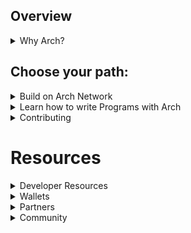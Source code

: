 ## Overview
<details><summary>Why Arch?</summary>

- Arch is an execution platform that unlocks programmability with full Turing-complete functionality without compromising the liquidity and security of the Bitcoin base layer thanks to its trust-minimized and decentralized architecture. 

- Unlike L2s and meta-protocols where users must bridge or wrap their assets and then send the assets to a smart contract, Arch allows users to send their assets directly through the program (Arch smart contracts) invocation without bridging or wrapping first.

- The Arch Network maintains real-time state, allowing for Bitcoin transaction chains to be built up within the Bitcoin mempool. Because these unconfirmed Bitcoin transactions are controlled by the Arch Network distributed keys, the network can be confident that double spends of state transitions will not occur, and all state transitions will all eventually be incorporated into the Bitcoin blockchain, which provides finality for those who need ultimate security, like waiting to transfer physical or non-Bitcoin assets.

</details>

## Choose your path:
<details><summary>Build on Arch Network</summary>

- \[Setup] [I want to get started hacking on Arch Network](https://docs.arch.network/book)

- \[About] [I want to have an overview of Arch Network](https://docs.arch.network)

- \[Bitcoin] [I want to understand more about Bitcoin](https://bitcoin.org)

- \[Whitepaper] [I want to read the Arch Whitepaper](https://docs.arch.network/whitepaper.pdf)

</details>

<details><summary>Learn how to write Programs with Arch</summary>

- \[Quickstart] [I want to write a simple Arch program](https://docs.arch.network/book/guides/how-to-write-arch-program.html)

- \[Program basics] [I want to understand what an Arch program looks like](https://docs.arch.network/book/program/program.html)

</details>

<details><summary>Contributing</summary>

- [I want to join the Arch points program (incentivized Testnet)](https://bit.ly/Arch_Builder_Form)
  
- [I want to contribute to your documentation efforts](https://github.com/Arch-Network/book/blob/main/CONTRIBUTING.md)

- [I want to see what other hackers are building on Arch Network](https://arch.network/ecosystem)

</details>

# Resources
<details><summary>Developer Resources</summary>

- [Official Documentation](https://docs.arch.network)
- [The Arch Book](https://docs.arch.network/book)
- [Arch-cli](https://github.com/arch-network/arch-cli)
- **Clients:**
  - [Arch Typescript SDK](https://github.com/hoffmabc/arch-typescript-sdk)
</details>

<details><summary>Wallets</summary>

The following wallets currently support Bitcoin Testnet4.

- [Xverse](https://www.xverse.app/)
- [Unisat](https://unisat.io/)
- [Leather](https://leather.io/)
- [OKX](https://okx.com)

</details>

<details><summary>Partners</summary>

- [Saturn](https://saturnbtc.io)
- [Bima](https://bima.money/)
- [Hermetica](https://www.hermetica.fi/)
- [Hamilton](https://www.hamiltonrwa.com/)
- [funkybit](https://funkybit.fun/)
- [Bound](https://www.bound.money/)
- [Asigna](https://www.asigna.io/)
- [Leather](https://leather.io/)
- [Pell Network](https://pell.network/)
- [Maestro](https://www.gomaestro.org/)
- [Ordbit](https://app.ordbit.io/)
- [Xverse](https://www.xverse.app/)

More coming soon!

</details>

<details><summary>Community</summary>

- [Discord](https://www.discord.gg/Arch-Network)
- [Twitter](https://twitter.com/ArchNtwrk)
- [Medium](https://medium.com/arch-network)
</pre>
</details>
